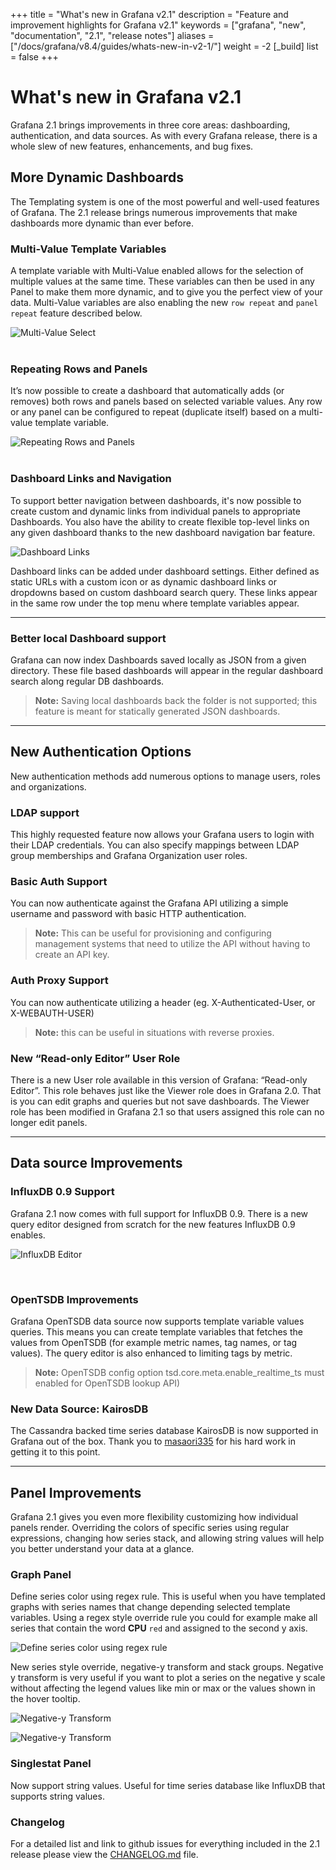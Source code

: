 +++
title = "What's new in Grafana v2.1"
description = "Feature and improvement highlights for Grafana v2.1"
keywords = ["grafana", "new", "documentation", "2.1", "release notes"]
aliases = ["/docs/grafana/v8.4/guides/whats-new-in-v2-1/"]
weight = -2
[_build]
list = false
+++

# What's new in Grafana v2.1

Grafana 2.1 brings improvements in three core areas: dashboarding, authentication, and data sources.
As with every Grafana release, there is a whole slew of new features, enhancements, and bug fixes.

## More Dynamic Dashboards

The Templating system is one of the most powerful and well-used features of Grafana.
The 2.1 release brings numerous improvements that make dashboards more dynamic than ever before.

### Multi-Value Template Variables

A template variable with Multi-Value enabled allows for the selection of multiple values at the same time.
These variables can then be used in any Panel to make them more dynamic, and to give you the perfect view of your data.
Multi-Value variables are also enabling the new `row repeat` and `panel repeat` feature described below.

![Multi-Value Select](/static/img/docs/v2/multi-select.gif 'Multi-Value Select')
<br/><br/>

### Repeating Rows and Panels

It’s now possible to create a dashboard that automatically adds (or removes) both rows and panels based
on selected variable values. Any row or any panel can be configured to repeat (duplicate itself) based
on a multi-value template variable.</p>

![Repeating Rows and Panels](/static/img/docs/v2/panel-row-repeat.gif 'Repeating Rows and Panels')
<br/><br/>

### Dashboard Links and Navigation

To support better navigation between dashboards, it's now possible to create custom and dynamic links from individual
panels to appropriate Dashboards. You also have the ability to create flexible top-level links on any
given dashboard thanks to the new dashboard navigation bar feature.

![Dashboard Links](/static/img/docs/v2/dash_links.png 'Dashboard Links')

Dashboard links can be added under dashboard settings. Either defined as static URLs with a custom icon or as dynamic
dashboard links or dropdowns based on custom dashboard search query. These links appear in the same
row under the top menu where template variables appear.

---

### Better local Dashboard support

Grafana can now index Dashboards saved locally as JSON from a given directory. These file based dashboards
will appear in the regular dashboard search along regular DB dashboards.

> **Note:** Saving local dashboards back the folder is not supported; this feature is meant for statically generated JSON dashboards.

---

## New Authentication Options

New authentication methods add numerous options to manage users, roles and organizations.

### LDAP support

This highly requested feature now allows your Grafana users to login with their LDAP credentials.
You can also specify mappings between LDAP group memberships and Grafana Organization user roles.

### Basic Auth Support

You can now authenticate against the Grafana API utilizing a simple username and password with basic HTTP authentication.

> **Note:** This can be useful for provisioning and configuring management systems that need
> to utilize the API without having to create an API key.

### Auth Proxy Support

You can now authenticate utilizing a header (eg. X-Authenticated-User, or X-WEBAUTH-USER)

> **Note:** this can be useful in situations with reverse proxies.

### New “Read-only Editor” User Role

There is a new User role available in this version of Grafana: “Read-only Editor”. This role behaves just
like the Viewer role does in Grafana 2.0. That is you can edit graphs and queries but not save dashboards.
The Viewer role has been modified in Grafana 2.1 so that users assigned this role can no longer edit panels.

---

## Data source Improvements

### InfluxDB 0.9 Support

Grafana 2.1 now comes with full support for InfluxDB 0.9. There is a new query editor designed from scratch
for the new features InfluxDB 0.9 enables.

![InfluxDB Editor](/static/img/docs/v2/influx_09_editor_anim.gif 'InfluxDB Editor')

<br/>

### OpenTSDB Improvements

Grafana OpenTSDB data source now supports template variable values queries. This means you can create
template variables that fetches the values from OpenTSDB (for example metric names, tag names, or tag values).
The query editor is also enhanced to limiting tags by metric.

> **Note:** OpenTSDB config option tsd.core.meta.enable_realtime_ts must enabled for OpenTSDB lookup API)

### New Data Source: KairosDB

The Cassandra backed time series database KairosDB is now supported in Grafana out of the box. Thank you to
<a href="https://github.com/masaori335" target="_blank">masaori335</a> for his hard work in getting it to this point.

---

## Panel Improvements

Grafana 2.1 gives you even more flexibility customizing how individual panels render.
Overriding the colors of specific series using regular expressions, changing how series stack,
and allowing string values will help you better understand your data at a glance.

### Graph Panel

Define series color using regex rule. This is useful when you have templated graphs with series names
that change depending selected template variables. Using a regex style override rule you could
for example make all series that contain the word **CPU** `red` and assigned to the second y axis.

![Define series color using regex rule](/static/img/docs/v2/regex_color_override.png 'Define series color using regex rule')

New series style override, negative-y transform and stack groups. Negative y transform is
very useful if you want to plot a series on the negative y scale without affecting the legend values like min or max or
the values shown in the hover tooltip.

![Negative-y Transform](/static/img/docs/v2/negative-y.png 'Negative-y Transform')

![Negative-y Transform](/static/img/docs/v2/negative-y-form.png 'Negative-y Transform')

### Singlestat Panel

Now support string values. Useful for time series database like InfluxDB that supports
string values.

### Changelog

For a detailed list and link to github issues for everything included in the 2.1 release please
view the [CHANGELOG.md](https://github.com/grafana/grafana/blob/master/CHANGELOG.md) file.
